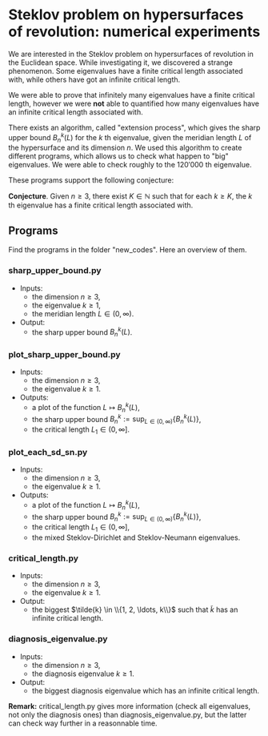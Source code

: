 # Steklov problem on hypersurfaces of revolution: numerical experiments

We are interested in the Steklov problem on hypersurfaces of revolution in the Euclidean space. 
While investigating it, we discovered a strange phenomenon. 
Some eigenvalues have a finite critical length associated with, while others have got an infinite critical length.

We were able to prove that infinitely many eigenvalues have a finite critical length, 
however we were **not** able to quantified how many eigenvalues have an infinite critical length associated with.

There exists an algorithm, called "extension process", which gives the sharp upper bound $B_n^k(L)$ for the $k$ th eigenvalue, 
given the meridian length $L$ of the hypersurface and its dimension $n$. We used this algorithm to create different programs,
which allows us to check what happen to "big" eigenvalues. We were able to check roughly to the $120' 000$ th eigenvalue.

These programs support the following conjecture:

**Conjecture**. Given $n \ge 3$, there exist $K \in \mathbb{N}$ such that for each $k \ge K$, the $k$ th eigenvalue has a finite critical length associated with.

## Programs

Find the programs in the folder "new_codes". Here an overview of them.

### sharp_upper_bound.py
* Inputs:
  * the dimension $n \ge 3$, 
  * the eigenvalue $k \ge 1$,
  * the meridian length $L \in (0, \infty)$.
* Output: 
  * the sharp upper bound $B_n^k(L)$.

### plot_sharp_upper_bound.py
* Inputs: 
  * the dimension $n \ge 3$,
  * the eigenvalue $k \ge 1$.
* Outputs: 
  * a plot of the function $L \longmapsto B_n^k(L)$, 
  * the sharp upper bound $B_n^k := \sup_{L \in (0, \infty)} \{ B_n^k(L)\}$,
  * the critical length $L_1 \in (0, \infty]$.


### plot_each_sd_sn.py
* Inputs: 
  * the dimension $n \ge 3$,
  * the eigenvalue $k \ge 1$.
* Outputs: 
  * a plot of the function $L \longmapsto B_n^k(L)$, 
  * the sharp upper bound $B_n^k := \sup_{L \in (0, \infty)} \{ B_n^k(L)\}$, 
  * the critical length $L_1 \in (0, \infty]$,
  * the mixed Steklov-Dirichlet and Steklov-Neumann eigenvalues.

### critical_length.py
* Inputs: 
  * the dimension $n \ge 3$,
  * the eigenvalue $k \ge 1$.
* Output: 
  * the biggest $\tilde{k} \in \\{1, 2, \ldots, k\\}$ 
  such that $\tilde{k}$ has an infinite critical length.
  
### diagnosis_eigenvalue.py
* Inputs: 
  * the dimension $n \ge 3$,
  * the diagnosis eigenvalue $k \ge 1$.
* Output: 
  * the  biggest diagnosis eigenvalue which has an infinite critical length.
  
**Remark:** critical_length.py gives more information (check all eigenvalues, not only the diagnosis ones) than diagnosis_eigenvalue.py, but the latter can check way further in a reasonnable time.
